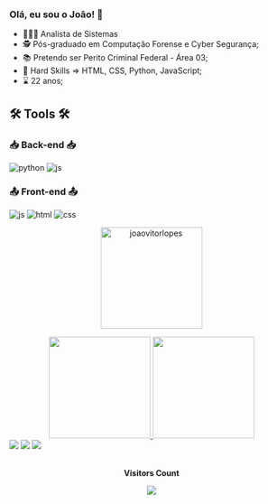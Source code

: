 ### Olá, eu sou o João! 👋
- 👨🏻‍💻 Analista de Sistemas
- 🕵️ Pós-graduado em Computação Forense e Cyber Segurança;
- 📚 Pretendo ser Perito Criminal Federal - Área 03;
- 🤹 Hard Skills => HTML, CSS, Python, JavaScript;
- ⌛ 22 anos;
## 🛠️ Tools 🛠️

### 📥 Back-end 📥
![python](https://img.shields.io/badge/Python-14354C?style=for-the-badge&logo=python&logoColor=white)
![js](https://img.shields.io/badge/JavaScript-14354C?style=for-the-badge&logo=javascript&logoColor=yellow)
### 📤 Front-end 📤
![js](https://img.shields.io/badge/JavaScript-14354C?style=for-the-badge&logo=javascript&logoColor=yellow)
![html](https://img.shields.io/badge/HTML5-E34F26?style=for-the-badge&logo=html5&logoColor=white)
![css](https://img.shields.io/badge/CSS3-1572B6?style=for-the-badge&logo=css3&logoColor=white)


<p align="center"><img height="180em" src="https://github-readme-streak-stats.herokuapp.com/?user=joaovitorlopes&theme=dark" alt="joaovitorlopes" /></p>
<div align="center">
  <a href="https://github.com/joaovitorlopes">
  <img height="180em" src="https://github-readme-stats.vercel.app/api?username=joaovitorlopes&show_icons=true&theme=chartreuse-dark&include_all_commits=true&count_private=true"/>
  <img height="180em" src="https://github-readme-stats.vercel.app/api/top-langs/?username=joaovitorlopes&layout=compact&langs_count=7&theme=chartreuse-dark"/>
</div>

<div>
  <a href="https://www.instagram.com/joaov_pumped" target="_blank"><img src="https://img.shields.io/badge/-Instagram-%23E4405F?style=for-the-badge&logo=instagram&logoColor=white" target="_blank"></a>
  <a href="mailto:jvlaaa@gmail.com"><img src="https://img.shields.io/badge/-Gmail-%23333?style=for-the-badge&logo=gmail&logoColor=white" target="_blank"></a>
  <a href="https://www.linkedin.com/in/jo%C3%A3o-vitor-lopes-alves-6534a314b/"><img src="https://img.shields.io/badge/-LinkedIn-%230077B5?style=for-the-badge&logo=linkedin&logoColor=white" target="_blank"></a> 
</div>
    
<div align="center">
  <br>
    <p align="centre"><b>Visitors Count</b></p>  
    <p align="center"><img align="center" src="https://profile-counter.glitch.me/joaovitorlopes/count.svg"/></p> 
  <br>
</div>
